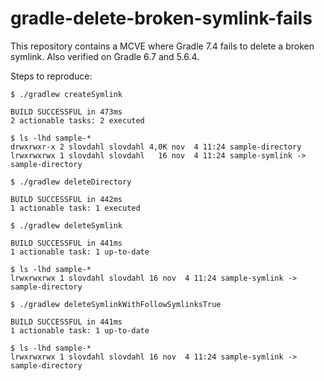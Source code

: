 # gradle-delete-broken-symlink-fails

This repository contains a MCVE where Gradle 7.4 fails to delete a broken symlink. Also verified on Gradle 6.7 and 5.6.4.

Steps to reproduce:

```shell script
$ ./gradlew createSymlink

BUILD SUCCESSFUL in 473ms
2 actionable tasks: 2 executed

$ ls -lhd sample-*
drwxrwxr-x 2 slovdahl slovdahl 4,0K nov  4 11:24 sample-directory
lrwxrwxrwx 1 slovdahl slovdahl   16 nov  4 11:24 sample-symlink -> sample-directory

$ ./gradlew deleteDirectory

BUILD SUCCESSFUL in 442ms
1 actionable task: 1 executed

$ ./gradlew deleteSymlink

BUILD SUCCESSFUL in 441ms
1 actionable task: 1 up-to-date

$ ls -lhd sample-*
lrwxrwxrwx 1 slovdahl slovdahl 16 nov  4 11:24 sample-symlink -> sample-directory

$ ./gradlew deleteSymlinkWithFollowSymlinksTrue

BUILD SUCCESSFUL in 441ms
1 actionable task: 1 up-to-date

$ ls -lhd sample-*
lrwxrwxrwx 1 slovdahl slovdahl 16 nov  4 11:24 sample-symlink -> sample-directory
```
